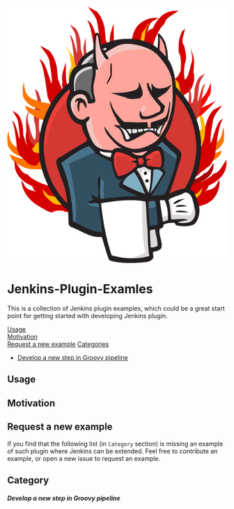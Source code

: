 ![Angry Jenkins Logo](https://github.com/10000TB/Jenkins-Plugin-Examles/blob/master/not-examples-related/fire-jenkins.svg)  
# Jenkins-Plugin-Examles
This is a collection of Jenkins plugin examples, which could be a great start point for getting started with developing Jenkins plugin.  
  
  
[Usage](#usage)  
[Motivation](#motivation)  
[Request a new example](#request-a-new-example)
[Categories](#category)  
* [Develop a new step in Groovy pipeline](#develop-a-new-step-in-groovy-pipeline)

## Usage

## Motivation

## Request a new example  
If you find that the following list (in `Category` section) is missing an example of such plugin where Jenkins can be extended. Feel free to contribute an example, or open a new issue to request an example.

## Category

##### Develop a new step in Groovy pipeline
